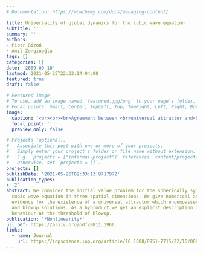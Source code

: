 ```yaml
---
# Documentation: https://wowchemy.com/docs/managing-content/

title: Universality of global dynamics for the cubic wave equation
subtitle: ''
summary: ''
authors:
- Piotr Bizoń
- Anıl Zenginoğlu
tags: []
categories: []
date: '2009-09-10'
lastmod: 2021-05-25T22:33:14-04:00
featured: true
draft: false

# Featured image
# To use, add an image named `featured.jpg/png` to your page's folder.
# Focal points: Smart, Center, TopLeft, Top, TopRight, Left, Right, BottomLeft, Bottom, BottomRight.
image:
  caption: '<br><br><br>Agreement between <br>universal attractor and<br>numerical solution <br> during blowup at<br>**every grid point**. <br><br><br>First example of<br>*global* blowup<br> for a wave equation.<br><br><br>'
  focal_point: ''
  preview_only: false

# Projects (optional).
#   Associate this post with one or more of your projects.
#   Simply enter your project's folder or file name without extension.
#   E.g. `projects = ["internal-project"]` references `content/project/deep-learning/index.md`.
#   Otherwise, set `projects = []`.
projects: []
publishDate: '2021-05-26T02:33:13.971797Z'
publication_types:
- '2'
abstract: We consider the initial value problem for the spherically symmetric, focusing
  cubic wave equation in three spatial dimensions. We give numerical and analytical
  evidence for the existence of a universal attractor which encompasses both global
  and blowup solutions. As a byproduct we get an explicit description of the critical
  behaviour at the threshold of blowup.
publication: '*Nonlinearity*'
url_pdf: https://arxiv.org/pdf/0811.3966
links:
  - name: Journal
    url: https://iopscience.iop.org/article/10.1088/0951-7715/22/10/009/meta
---
```

